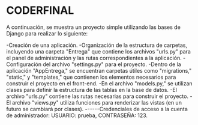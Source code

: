 # CODERFINAL
A continuación, se muestra un proyecto simple utilizando las bases de Django para realizar lo siguiente:

-Creación de una aplicación.
-Organización de la estructura de carpetas, incluyendo una carpeta "Entrega" que contiene los archivos "urls.py" para el panel de administración y las rutas correspondientes a la aplicación.
-Configuración del archivo "settings.py" para el proyecto.
-Dentro de la aplicación "AppEntrega," se encuentran carpetas útiles como "migrations," "static," y "templates," que contienen los elementos necesarios para construir el proyecto en el front-end.
-En el archivo "models.py," se utilizan clases para definir la estructura de las tablas en la base de datos.
-El archivo "urls.py" contiene las rutas necesarias para construir el proyecto.
-El archivo "views.py" utiliza funciones para renderizar las vistas (en un futuro se cambiará por clases).
------Credenciales de acceso a la cuenta de administrador: USUARIO: prueba, CONTRASEÑA: 123.
